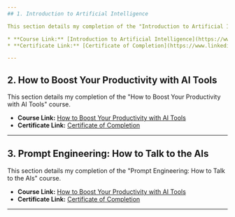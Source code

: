```yaml
---
## 1. Introduction to Artificial Intelligence

This section details my completion of the "Introduction to Artificial Intelligence" course.

* **Course Link:** [Introduction to Artificial Intelligence](https://www.linkedin.com/learning/introduction-to-artificial-intelligence-24947908/why-you-need-to-know-about-artificial-intelligence)
* **Certificate Link:** [Certificate of Completion](https://www.linkedin.com/learning/certificates/5f2a85618ab74179b95617babf74c96c48b237f2ec17b6ea3011e8ee5c0d2eb9?trk=share_certificate)

---
```

## 2. How to Boost Your Productivity with AI Tools

This section details my completion of the "How to Boost Your Productivity with AI Tools" course.

* **Course Link:** [How to Boost Your Productivity with AI Tools](https://www.linkedin.com/learning/how-to-boost-your-productivity-with-ai-tools/ai-is-a-dream-for-productivity?resume=false)
* **Certificate Link:** [Certificate of Completion](https://www.linkedin.com/learning/certificates/8cbc6f6b18296815fccaccfa11aaf803ae296e95dd145472ea9a738a0c5678f0?trk=share_certificate)

---
## 3. Prompt Engineering: How to Talk to the AIs

This section details my completion of the "Prompt Engineering: How to Talk to the AIs" course.

* **Course Link:** [How to Boost Your Productivity with AI Tools](https://www.linkedin.com/learning/prompt-engineering-how-to-talk-to-the-ais/talking-to-the-ais?resume=false)
* **Certificate Link:** [Certificate of Completion](https://www.linkedin.com/learning/certificates/75c0fffa8f78aac6029824dd83ac8df1a06d284698b022da7e375e9f3ee3ea59?trk=share_certificate)

---
